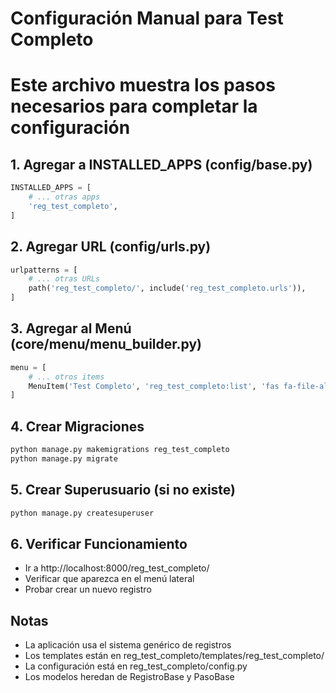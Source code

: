 # Configuración Manual para Test Completo
# Este archivo muestra los pasos necesarios para completar la configuración

## 1. Agregar a INSTALLED_APPS (config/base.py)
```python
INSTALLED_APPS = [
    # ... otras apps
    'reg_test_completo',
]
```

## 2. Agregar URL (config/urls.py)
```python
urlpatterns = [
    # ... otras URLs
    path('reg_test_completo/', include('reg_test_completo.urls')),
]
```

## 3. Agregar al Menú (core/menu/menu_builder.py)
```python
menu = [
    # ... otros items
    MenuItem('Test Completo', 'reg_test_completo:list', 'fas fa-file-alt', module='registros'),
]
```

## 4. Crear Migraciones
```bash
python manage.py makemigrations reg_test_completo
python manage.py migrate
```

## 5. Crear Superusuario (si no existe)
```bash
python manage.py createsuperuser
```

## 6. Verificar Funcionamiento
- Ir a http://localhost:8000/reg_test_completo/
- Verificar que aparezca en el menú lateral
- Probar crear un nuevo registro

## Notas
- La aplicación usa el sistema genérico de registros
- Los templates están en reg_test_completo/templates/reg_test_completo/
- La configuración está en reg_test_completo/config.py
- Los modelos heredan de RegistroBase y PasoBase
